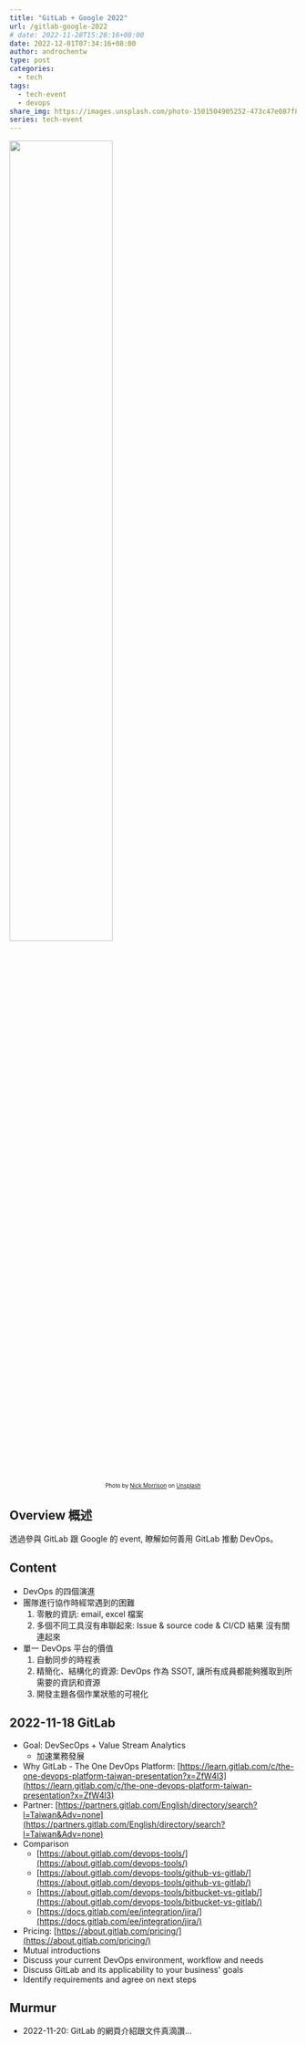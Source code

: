 ```yaml
---
title: "GitLab + Google 2022"
url: /gitlab-google-2022
# date: 2022-11-28T15:28:16+08:00
date: 2022-12-01T07:34:16+08:00
author: androchentw
type: post
categories:
  - tech
tags: 
  - tech-event
  - devops
share_img: https://images.unsplash.com/photo-1501504905252-473c47e087f8?ixlib=rb-1.2.1&ixid=MnwxMjA3fDB8MHxwaG90by1wYWdlfHx8fGVufDB8fHx8&auto=format&fit=crop&w=1674&q=80
series: tech-event
---
```


<img style="width:60%;" src="https://images.unsplash.com/photo-1501504905252-473c47e087f8?ixlib=rb-1.2.1&ixid=MnwxMjA3fDB8MHxwaG90by1wYWdlfHx8fGVufDB8fHx8&auto=format&fit=crop&w=1674&q=80">
<p align="center"><sub><sup>
  Photo by <a href="https://unsplash.com/@nickmorrison?utm_source=unsplash&utm_medium=referral&utm_content=creditCopyText">Nick Morrison</a> on <a href="https://unsplash.com/collections/SV-KO-htOoM/tech?utm_source=unsplash&utm_medium=referral&utm_content=creditCopyText">Unsplash</a>
</sup></sub></p>

## Overview 概述

透過參與 GitLab 跟 Google 的 event, 瞭解如何善用 GitLab 推動 DevOps。

<!--more-->

## Content

* DevOps 的四個演進
* 團隊進行協作時經常遇到的困難
  1. 零散的資訊: email, excel 檔案
  2. 多個不同工具沒有串聯起來: Issue & source code & CI/CD 結果 沒有關連起來
* 單一 DevOps 平台的價值
  1. 自動同步的時程表
  2. 精簡化、結構化的資源: DevOps 作為 SSOT, 讓所有成員都能夠獲取到所需要的資訊和資源
  3. 開發主題各個作業狀態的可視化

## 2022-11-18 GitLab

* Goal: DevSecOps + Value Stream Analytics
  * 加速業務發展
* Why GitLab - The One DevOps Platform: [https://learn.gitlab.com/c/the-one-devops-platform-taiwan-presentation?x=ZfW4l3](https://learn.gitlab.com/c/the-one-devops-platform-taiwan-presentation?x=ZfW4l3)
* Partner: [https://partners.gitlab.com/English/directory/search?l=Taiwan&Adv=none](https://partners.gitlab.com/English/directory/search?l=Taiwan&Adv=none)
* Comparison
  * [https://about.gitlab.com/devops-tools/](https://about.gitlab.com/devops-tools/)
  * [https://about.gitlab.com/devops-tools/github-vs-gitlab/](https://about.gitlab.com/devops-tools/github-vs-gitlab/)
  * [https://about.gitlab.com/devops-tools/bitbucket-vs-gitlab/](https://about.gitlab.com/devops-tools/bitbucket-vs-gitlab/)
  * [https://docs.gitlab.com/ee/integration/jira/](https://docs.gitlab.com/ee/integration/jira/)
* Pricing: [https://about.gitlab.com/pricing/](https://about.gitlab.com/pricing/)
* Mutual introductions
* Discuss your current DevOps environment, workflow and needs
* Discuss GitLab and its applicability to your business' goals
* Identify requirements and agree on next steps

## Murmur

* 2022-11-20: GitLab 的網頁介紹跟文件真滴讚...

